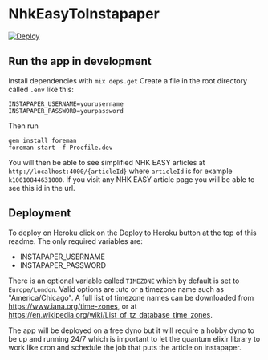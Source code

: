 # NhkEasyToInstapaper

[![Deploy](https://www.herokucdn.com/deploy/button.svg)](https://heroku.com/deploy)

## Run the app in development

Install dependencies with `mix deps.get`
Create a file in the root directory called `.env` like this:

```
INSTAPAPER_USERNAME=yourusername
INSTAPAPER_PASSWORD=yourpassword
```

Then run

```
gem install foreman
foreman start -f Procfile.dev
```

You will then be able to see simplified NHK EASY articles at `http://localhost:4000/{articleId}` where `articleId` is for example `k10010844631000`. If you visit any NHK EASY article page you will be able to see this id in the url.

## Deployment

To deploy on Heroku click on the Deploy to Heroku button at the top of this readme. The only required variables are:

  * INSTAPAPER_USERNAME
  * INSTAPAPER_PASSWORD
  
There is an optional variable called `TIMEZONE` which by default is set to `Europe/London`. Valid options are :utc or a timezone name such as "America/Chicago". A full list of timezone names can be downloaded from https://www.iana.org/time-zones, or at https://en.wikipedia.org/wiki/List_of_tz_database_time_zones.

The app will be deployed on a free dyno but it will require a hobby dyno to be up and running 24/7 which is important to let the quantum elixir library to work like cron and schedule the job that puts the article on instapaper.
